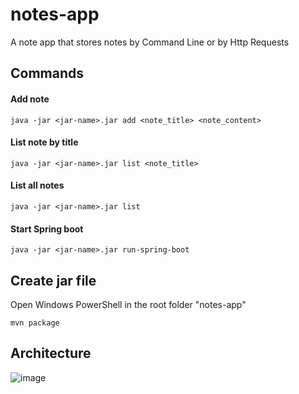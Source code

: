 # notes-app

A note app that stores notes by Command Line or by Http Requests

## Commands

#### Add note
```shell
java -jar <jar-name>.jar add <note_title> <note_content>
```
#### List note by title
```shell
java -jar <jar-name>.jar list <note_title>
```
#### List all notes
```shell
java -jar <jar-name>.jar list
```
#### Start Spring boot
```shell
java -jar <jar-name>.jar run-spring-boot
```
## Create jar file
Open Windows PowerShell in the root folder "notes-app"
```shell
mvn package
```

## Architecture

![image](https://user-images.githubusercontent.com/111562058/186296114-8b8dc792-568c-42f9-b4a9-b37e591409c8.png)
